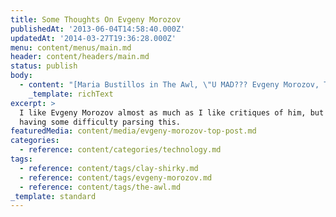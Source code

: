 ```yaml
---
title: Some Thoughts On Evgeny Morozov
publishedAt: '2013-06-04T14:58:40.000Z'
updatedAt: '2014-03-27T19:36:28.000Z'
menu: content/menus/main.md
header: content/headers/main.md
status: publish
body:
  - content: "[Maria Bustillos in The Awl, \"U MAD??? Evgeny Morozov, The Internet, And The Failure Of Invective\"](http://www.theawl.com/2013/05/you-mad-evgeny-morozov-and-the-silly-volume-of-internet-rhetoric \"U MAD??? Evgeny Morozov, The Internet, And The Failure Of Invective\"):\n\n<ExtendedQuote>\n  Because of the Internet's meteoric growth and global reach, because of the near-magical changes it has already wrought in everything from buying a plane ticket to reading the news, it's true that some theorists and entrepreneurs exhibit irrational exuberance about its future potential. Pretty much everyone who writes about technology at the moment appears to agree that there is too much techno-utopianism in the air, too much Internet cheerleading, and that a more deeply questioning, more nuanced tech criticism is needed. So, because Morozov approaches technology as a self-avowed skeptic\x97taking the position currently fashionable among tech critics\x97pointed criticism against Morozov himself is in effect preemptively blunted.\n</ExtendedQuote>\n\nOverall this a great piece, though there are definitely a few things that I disagreed with, this being the first. Obviously, there is a subset of the technology culture and writers that points to this as a problem, but I don't think \"pretty much everyone\" is even remotely accurate. Or at least, insofar as those who may call for these types of deep questioning are actually doing that \\[1. In edtech, I would point to, as an example, Sabastian Thrun, whose willingness to help put together\n\n[The Learners Bill of Rights](https://docs.google.com/document/d/11kl-ngaGYA7R3P-2-nfVjEYbA5fJ9Gv67J9Ggx3GAkk/edit \"Rights and Principles for Networked Learners\") while running Udacity -- which does not hem close to, or at all, those principles -- highlights the problem.] It doesn't appear to me that the lack of deep questioning has really permeated the culture more than a superficial \"we need to think more about what we're doing\" and actually resulted in a change in the way people act.\n\n<ExtendedQuote>\n  In his book **Cognitive Surplus**, Shirky cited Shaw in order to illustrate the effects of crowdsourced opinion on the professional kind.\n\n  <ExtendedQuote>\n    Shaw is unwilling to condemn Union Square as a bad restaurant; it\x92s just not the kind of restaurant people like him prefer, which is to say people who eat in restaurants professionally and are happy to have a little intimidation with their appetizers. \\[...] \\[But] when we can all now find an aggregate answer to the question \"What is your favorite restaurant?\" we want that information, and we may even prefer it to judgments produced by professional critics.\n  </ExtendedQuote>\n\n  Inexplicably, Morozov's interpretation of this is that Shirky \"brims with populist, antiestablishment rage against professional critics and promises that, thanks to 'the Internet,' the masses can finally dispense with their highbrow pretensions.\" For Morozov, Shirky's message is that \"pre-Internet meant expertise, post-Internet means populism; we are post-Internet, hence, populism.\"\n\n  Except that I got no such thing from reading Shirky's original remarks. He poked a little fun at the pretentiousness of fancy restaurant critics, it's true, but his main point was that if we want to know places where lots of people like to go, well, now we can find out, and the availability of this knowledge necessarily alters the role of professional critics.\n</ExtendedQuote>\n\nThis is likely a result of my not having read either book (they're both on my list, I swear!), but I do not understand what this means at all. I get Shirky's quote; I do not get Morozov's criticism of it, nor Bustillos' response. I'll have to read both those books to find out, but if anyone can clear this up, I'd appreciate some help.\n"
    _template: richText
excerpt: >
  I like Evgeny Morozov almost as much as I like critiques of him, but I’m
  having some difficulty parsing this.
featuredMedia: content/media/evgeny-morozov-top-post.md
categories:
  - reference: content/categories/technology.md
tags:
  - reference: content/tags/clay-shirky.md
  - reference: content/tags/evgeny-morozov.md
  - reference: content/tags/the-awl.md
_template: standard
---
```



